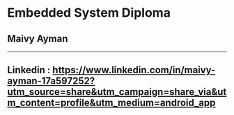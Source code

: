 # Embedded System Diploma 
## Maivy Ayman

________________________________________

## Linkedin : https://www.linkedin.com/in/maivy-ayman-17a597252?utm_source=share&utm_campaign=share_via&utm_content=profile&utm_medium=android_app

